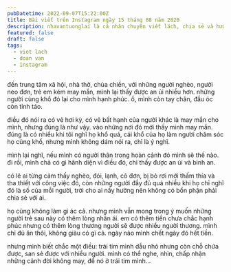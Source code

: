 ```yaml
---
pubDatetime: 2022-09-07T15:22:00Z
title: Bài viết trên Instagram ngày 15 tháng 08 năm 2020
description: nhavantuonglai là cá nhân chuyên viết lách, chia sẻ và hướng dẫn mọi người thuần thục hơn khi thực hành viết lách mỗi ngày qua những bài chia sẻ ngắn trên Instagram chính thức.
featured: false
draft: false
tags:
  - viet lach
  - doan van
  - instagram
---
```


đến trung tâm xã hội, nhà thờ, chùa chiền, với những người nghèo, người neo đơn, trẻ em kém may mắn, mình lại thấy được an ủi nhiều hơn. những người cùng khổ đó lại cho mình hạnh phúc. ồ, mình còn tay chân, đầu óc còn tỉnh táo.

điều đó nói ra có vẻ hơi kỳ, có vẻ bất hạnh của người khác là may mắn cho mình, nhưng đúng là như vậy. vào những nơi đó mới thấy mình may mắn. đúng là có nhiều khi tôi nghĩ họ khổ quá, cái khổ của họ làm người chăm sóc họ cũng khổ, nhưng mình không dám nói ra, chỉ là ý nghĩ.

mình lại nghĩ, nếu mình có người thân trong hoàn cảnh đó mình sẽ thế nào. đi rồi, mình chả có gì hãnh diện vì điều đó, chỉ thấy được an ủi và bình an.

có lẽ ai từng cảm thấy nghèo, đói, lạnh, cô đơn, bị bỏ rơi mới thấm thía và tha thiết với công việc đó, còn những người đầy đủ quá nhiều khi họ chỉ nghĩ đó là số của mỗi người, trời cho ai nấy hưởng nên không có bổn phận phải chia sẻ với ai.

họ cũng không làm gì ác cả. nhưng mình vẫn mong trong ý muốn những người trẻ sau này có thêm lòng nhân ái. em có thêm tiền chưa chắc hạnh phúc nhưng có thêm lòng thương người sẽ được nhiều người thương. mình chỉ đủ ăn thôi, không giàu có gì cả. ngày nào mình chết ngày đó hết tiền.

nhưng mình biết chắc một điều: trái tim mình dẫu nhỏ nhưng còn chỗ chứa được, san sẻ được với nhiều người. mình có thể nghe, nhìn, chấp nhận những cảnh đời không may, để nó ở trái tim mình…
